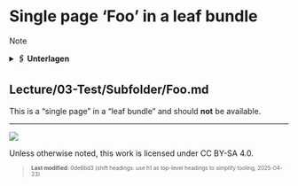 # Single page ‘Foo’ in a leaf bundle

> [!NOTE]
>
> <details>
>
> <summary><strong>🖇 Unterlagen</strong></summary>
>
> - [NN1-Das_Perzeptron.pdf](files/NN1-Das_Perzeptron.pdf)
> - [Annotierte Folien:
>   LR-Parser1](https://github.com/Compiler-CampusMinden/AnnotatedSlides/blob/master/lr-parser1.ann.ma.pdf)
> - [Annotierte Folien: LR-Parser1
>   (RAW)](https://raw.githubusercontent.com/Compiler-CampusMinden/AnnotatedSlides/master/lr-parser1.ann.ma.pdf)
>
> </details>

## Lecture/03-Test/Subfolder/Foo.md

This is a “single page” in a “leaf bundle” and should **not** be
available.

------------------------------------------------------------------------

<img src="https://licensebuttons.net/l/by-sa/4.0/88x31.png">

Unless otherwise noted, this work is licensed under CC BY-SA 4.0.

<blockquote><p><sup><sub><strong>Last modified:</strong> 0de6bd3 (shift headings: use h1 as top-level headings to simplify tooling, 2025-04-23)<br></sub></sup></p></blockquote>
